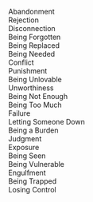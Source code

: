 Abandonment  
Rejection  
Disconnection  
Being Forgotten  
Being Replaced  
Being Needed  
Conflict  
Punishment  
Being Unlovable  
Unworthiness  
Being Not Enough  
Being Too Much  
Failure  
Letting Someone Down  
Being a Burden  
Judgment  
Exposure  
Being Seen  
Being Vulnerable  
Engulfment  
Being Trapped  
Losing Control  